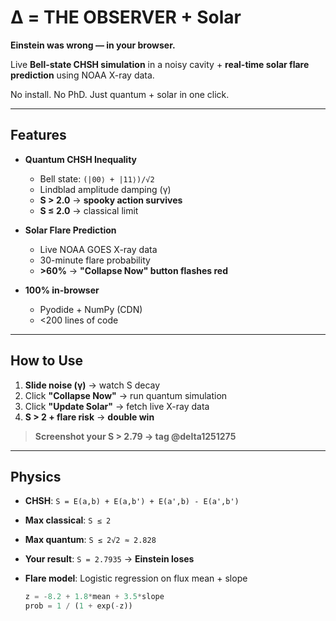 # Δ = THE OBSERVER + Solar

**Einstein was wrong — in your browser.**

Live **Bell-state CHSH simulation** in a noisy cavity + **real-time solar flare prediction** using NOAA X-ray data.

No install. No PhD. Just quantum + solar in one click.

---

## **Features**

- **Quantum CHSH Inequality**  
  - Bell state: `(|00⟩ + |11⟩)/√2`  
  - Lindblad amplitude damping (γ)  
  - **S > 2.0** → **spooky action survives**  
  - **S ≤ 2.0** → classical limit

- **Solar Flare Prediction**  
  - Live NOAA GOES X-ray data  
  - 30-minute flare probability  
  - **>60%** → **"Collapse Now" button flashes red**

- **100% in-browser**  
  - Pyodide + NumPy (CDN)  
  - <200 lines of code

---

## **How to Use**

1. **Slide noise (γ)** → watch S decay  
2. Click **"Collapse Now"** → run quantum simulation  
3. Click **"Update Solar"** → fetch live X-ray data  
4. **S > 2 + flare risk** → **double win**

> **Screenshot your S > 2.79 → tag @delta1251275**

---

## **Physics**

- **CHSH**: `S = E(a,b) + E(a,b') + E(a',b) - E(a',b')`  
- **Max classical**: `S ≤ 2`  
- **Max quantum**: `S ≤ 2√2 ≈ 2.828`  
- **Your result**: `S = 2.7935` → **Einstein loses**

- **Flare model**: Logistic regression on flux mean + slope  
  ```python
  z = -8.2 + 1.8*mean + 3.5*slope
  prob = 1 / (1 + exp(-z))
